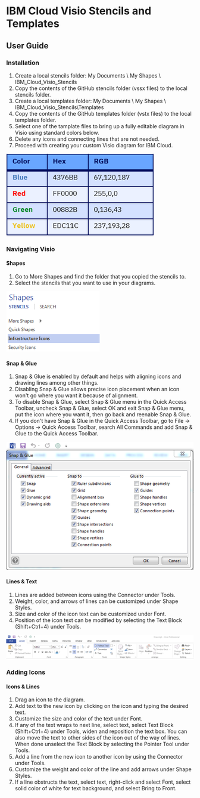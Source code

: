 # IBM Cloud Visio Stencils and Templates

## User Guide

### Installation

1. Create a local stencils folder: My Documents \ My Shapes \ IBM_Cloud_Visio_Stencils
2. Copy the contents of the GitHub stencils folder (vssx files) to the local stencils folder.
3. Create a local templates folder: My Documents \ My Shapes \ IBM_Cloud_Visio_Stencils\Templates 
4. Copy the contents of the GitHub templates folder (vstx files) to the local templates folder.
5. Select one of the tamplate files to bring up a fully editable diagram in Visio using standard colors below.
6. Delete any icons and connecting lines that are not needed. 
7. Proceed with creating your custom Visio diagram for IBM Cloud.

![Colors](/images/colors.png)

### Navigating Visio

#### Shapes 
1. Go to More Shapes and find the folder that you copied the stencils to.
2. Select the stencils that you want to use in your diagrams.

![Shapes](/images/shapes.png)

#### Snap & Glue
1. Snap & Glue is enabled by default and helps with aligning icons and drawing lines among other things.
2. Disabling Snap & Glue allows precise icon placement when an icon won't go where you want it because of alignment.
3. To disable Snap & Glue, select Snap & Glue menu in the Quick Access Toolbar, uncheck Snap & Glue, select OK and exit Snap & Glue menu, put the icon where you want it, then go back and reenable Snap & Glue.
4. If you don't have Snap & Glue in the Quick Access Toolbar, go to File -> Options -> Quick Access Toolbar, search All Commands and add Snap & Glue to the Quick Access Toolbar.

![SnapAndGlue](/images/snapandglue.png)

#### Lines & Text
1. Lines are added between icons using the Connector under Tools.
2. Weight, color, and arrows of lines can be customized under Shape Styles.  
3. Size and color of the icon text can be customized under Font.
4. Position of the icon text can be modified by selecting the Text Block (Shift+Ctrl+4) under Tools.

![Ribbon](/images/ribbon.png)

### Adding Icons

#### Icons & Lines
1. Drag an icon to the diagram. 
2. Add text to the new icon by clicking on the icon and typing the desired text.
3. Customize the size and color of the text under Font.
4. If any of the text wraps to next line, select text, select Text Block (Shift+Ctrl+4) under Tools, widen and reposition the text box.  You can also move the text to other sides of the icon out of the way of lines.  When done unselect the Text Block by selecting the Pointer Tool under Tools. 
5. Add a line from the new icon to another icon by using the Connector under Tools. 
6. Customize the weight and color of the line and add arrows under Shape Styles.
7. If a line obstructs the text, select text, right-click and select Font, select solid color of white for text background, and select Bring to Front. 
